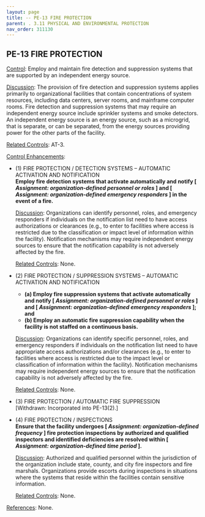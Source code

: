 ```yaml
---
layout: page
title: -- PE-13 FIRE PROTECTION 
parent: . 3.11 PHYSICAL AND ENVIRONMENTAL PROTECTION 
nav_order: 311130 
---
```


## PE-13 FIRE PROTECTION

<ins>Control</ins>: Employ and maintain fire detection and suppression systems that are supported by an independent energy source.

<ins>Discussion</ins>: The provision of fire detection and suppression systems applies primarily to organizational facilities that contain concentrations of system resources, including data centers, server rooms, and mainframe computer rooms. Fire detection and suppression systems that may require an independent energy source include sprinkler systems and smoke detectors. An independent energy source is an energy source, such as a microgrid, that is separate, or can be separated, from the energy sources providing power for the other parts of the facility.

<ins>Related Controls</ins>: AT-3.

<ins>Control Enhancements</ins>:

* (1) FIRE PROTECTION / DETECTION SYSTEMS – AUTOMATIC ACTIVATION AND NOTIFICATION<br>
**Employ fire detection systems that activate automatically and notify [ _Assignment: organization-defined personnel or roles_ ] and [ _Assignment: organization-defined emergency responders_ ] in the event of a fire.**

    <ins>Discussion</ins>: Organizations can identify personnel, roles, and emergency responders if individuals on the notification list need to have access authorizations or clearances (e.g., to enter to facilities where access is restricted due to the classification or impact level of information within the facility). Notification mechanisms may require independent energy sources to ensure that the notification capability is not adversely affected by the fire.

    <ins>Related Controls</ins>: None.

* (2) FIRE PROTECTION / SUPPRESSION SYSTEMS – AUTOMATIC ACTIVATION AND NOTIFICATION<br>
    * **(a) Employ fire suppression systems that activate automatically and notify [ _Assignment: organization-defined personnel or roles_ ] and [ _Assignment: organization-defined emergency responders_ ]; and**
    * **(b) Employ an automatic fire suppression capability when the facility is not staffed on a continuous basis.**

    <ins>Discussion</ins>: Organizations can identify specific personnel, roles, and emergency responders if individuals on the notification list need to have appropriate access authorizations and/or clearances (e.g., to enter to facilities where access is restricted due to the impact level or classification of information within the facility). Notification mechanisms may require independent energy sources to ensure that the notification capability is not adversely affected by the fire.

    <ins>Related Controls</ins>: None.

* (3) FIRE PROTECTION / AUTOMATIC FIRE SUPPRESSION<br>
[Withdrawn: Incorporated into PE-13(2).]

* (4) FIRE PROTECTION / INSPECTIONS<br>
**Ensure that the facility undergoes [ _Assignment: organization-defined frequency_ ] fire protection inspections by authorized and qualified inspectors and identified deficiencies are resolved within [ _Assignment: organization-defined time period_ ].**

    <ins>Discussion</ins>: Authorized and qualified personnel within the jurisdiction of the organization include state, county, and city fire inspectors and fire marshals. Organizations provide escorts during inspections in situations where the systems that reside within the facilities contain sensitive information.

    <ins>Related Controls</ins>: None.

<ins>References</ins>: None.
